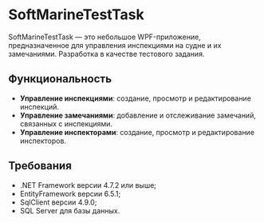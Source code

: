 # SoftMarineTestTask

SoftMarineTestTask — это небольшое WPF-приложение, предназначенное для управления инспекциями на судне и их замечаниями. Разработка в качестве тестового задания.

## Функциональность

- **Управление инспекциями**: создание, просмотр и редактирование инспекций.
- **Управление замечаниями**: добавление и отслеживание замечаний, связанных с инспекциями.
- **Управление инспекторами**: создание, просмотр и редактирование инспекторов.

## Требования

- .NET Framework версии 4.7.2 или выше;
- EntityFramework версии 6.5.1;
- SqlClient версии 4.9.0;
- SQL Server для базы данных.
